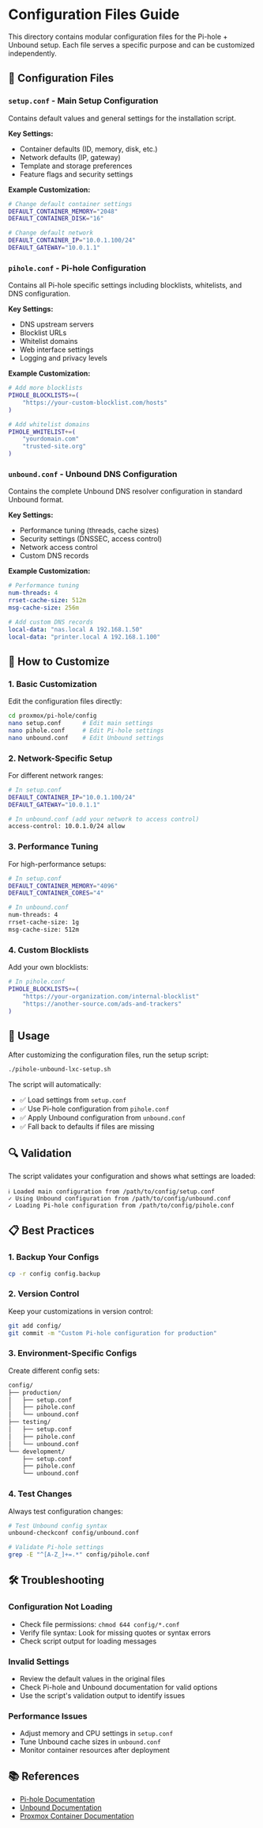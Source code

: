 # Configuration Files Guide

This directory contains modular configuration files for the Pi-hole + Unbound setup. Each file serves a specific purpose and can be customized independently.

## 📁 Configuration Files

### `setup.conf` - Main Setup Configuration
Contains default values and general settings for the installation script.

**Key Settings:**
- Container defaults (ID, memory, disk, etc.)
- Network defaults (IP, gateway)
- Template and storage preferences
- Feature flags and security settings

**Example Customization:**
```bash
# Change default container settings
DEFAULT_CONTAINER_MEMORY="2048"
DEFAULT_CONTAINER_DISK="16"

# Change default network
DEFAULT_CONTAINER_IP="10.0.1.100/24"
DEFAULT_GATEWAY="10.0.1.1"
```

### `pihole.conf` - Pi-hole Configuration
Contains all Pi-hole specific settings including blocklists, whitelists, and DNS configuration.

**Key Settings:**
- DNS upstream servers
- Blocklist URLs
- Whitelist domains
- Web interface settings
- Logging and privacy levels

**Example Customization:**
```bash
# Add more blocklists
PIHOLE_BLOCKLISTS+=(
    "https://your-custom-blocklist.com/hosts"
)

# Add whitelist domains
PIHOLE_WHITELIST+=(
    "yourdomain.com"
    "trusted-site.org"
)
```

### `unbound.conf` - Unbound DNS Configuration
Contains the complete Unbound DNS resolver configuration in standard Unbound format.

**Key Settings:**
- Performance tuning (threads, cache sizes)
- Security settings (DNSSEC, access control)
- Network access control
- Custom DNS records

**Example Customization:**
```yaml
# Performance tuning
num-threads: 4
rrset-cache-size: 512m
msg-cache-size: 256m

# Add custom DNS records
local-data: "nas.local A 192.168.1.50"
local-data: "printer.local A 192.168.1.100"
```

## 🔧 How to Customize

### 1. **Basic Customization**
Edit the configuration files directly:

```bash
cd proxmox/pi-hole/config
nano setup.conf      # Edit main settings
nano pihole.conf     # Edit Pi-hole settings  
nano unbound.conf    # Edit Unbound settings
```

### 2. **Network-Specific Setup**
For different network ranges:

```bash
# In setup.conf
DEFAULT_CONTAINER_IP="10.0.1.100/24"
DEFAULT_GATEWAY="10.0.1.1"

# In unbound.conf (add your network to access control)
access-control: 10.0.1.0/24 allow
```

### 3. **Performance Tuning**
For high-performance setups:

```bash
# In setup.conf
DEFAULT_CONTAINER_MEMORY="4096"
DEFAULT_CONTAINER_CORES="4"

# In unbound.conf
num-threads: 4
rrset-cache-size: 1g
msg-cache-size: 512m
```

### 4. **Custom Blocklists**
Add your own blocklists:

```bash
# In pihole.conf
PIHOLE_BLOCKLISTS+=(
    "https://your-organization.com/internal-blocklist"
    "https://another-source.com/ads-and-trackers"
)
```

## 🚀 Usage

After customizing the configuration files, run the setup script:

```bash
./pihole-unbound-lxc-setup.sh
```

The script will automatically:
- ✅ Load settings from `setup.conf`
- ✅ Use Pi-hole configuration from `pihole.conf`
- ✅ Apply Unbound configuration from `unbound.conf`
- ✅ Fall back to defaults if files are missing

## 🔍 Validation

The script validates your configuration and shows what settings are loaded:

```
ℹ Loaded main configuration from /path/to/config/setup.conf
✓ Using Unbound configuration from /path/to/config/unbound.conf
✓ Loading Pi-hole configuration from /path/to/config/pihole.conf
```

## 📋 Best Practices

### **1. Backup Your Configs**
```bash
cp -r config config.backup
```

### **2. Version Control**
Keep your customizations in version control:
```bash
git add config/
git commit -m "Custom Pi-hole configuration for production"
```

### **3. Environment-Specific Configs**
Create different config sets:
```bash
config/
├── production/
│   ├── setup.conf
│   ├── pihole.conf
│   └── unbound.conf
├── testing/
│   ├── setup.conf
│   ├── pihole.conf
│   └── unbound.conf
└── development/
    ├── setup.conf
    ├── pihole.conf
    └── unbound.conf
```

### **4. Test Changes**
Always test configuration changes:
```bash
# Test Unbound config syntax
unbound-checkconf config/unbound.conf

# Validate Pi-hole settings
grep -E "^[A-Z_]+=.*" config/pihole.conf
```

## 🛠️ Troubleshooting

### **Configuration Not Loading**
- Check file permissions: `chmod 644 config/*.conf`
- Verify file syntax: Look for missing quotes or syntax errors
- Check script output for loading messages

### **Invalid Settings**
- Review the default values in the original files
- Check Pi-hole and Unbound documentation for valid options
- Use the script's validation output to identify issues

### **Performance Issues**
- Adjust memory and CPU settings in `setup.conf`
- Tune Unbound cache sizes in `unbound.conf`
- Monitor container resources after deployment

## 📚 References

- [Pi-hole Documentation](https://docs.pi-hole.net/)
- [Unbound Documentation](https://nlnetlabs.nl/documentation/unbound/)
- [Proxmox Container Documentation](https://pve.proxmox.com/pve-docs/chapter-pct.html) 